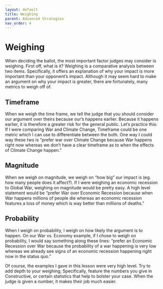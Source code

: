 ```yaml
---
layout: default
title: Weighing
parent: Advanced Strategies
nav_order: 4
---
```




# Weighing 


When deciding the ballot, the most important factor judges may consider is weighing. First off, what is it? Weighing is a comparative analysis between two items. Specifically, it offers an explanation of why your impact is more important than your opponent’s impact. Although it may seem hard to make an argument on why your impact is greater, there are fortunately, many metrics to weigh off of. 


## Timeframe 


When we weigh the time frame, we tell the judge that you should consider our argument over theirs because our’s happens earlier. Because it happens earlier, it is therefore a greater risk for the general public. Let’s practice this: If I were comparing War and Climate Change, Timeframe could be one metric which I can use to differentiate between the both. One way I could way these two is “prefer war over Climate Change because War happens right now whereas we don’t have a clear timeframe as to when the effects of Climate Change happen.” 


## Magnitude 


When we weigh on magnitude, we weigh on “how big” our impact is (eg. how many people does it affect?). If I were weighing an economic recession to Global War, weighing on magnitude would be pretty easy. A high level statement would be “prefer War over Economic Recession because when War happens millions of people die whereas an economic recession features a loss of money which is way better than millions of deaths.” 


## Probability 


When I weigh on probability, I weigh on how likely the argument is to happen. On our War vs. Economy example, if I chose to weigh on probability, I would say something along these lines: “prefer an Economic Recession over War because the probability of a war happening is very low whereas we already see signs of an economic recession happening right now in the status quo.” 




Of course, the examples I gave in this lesson were very high level. Try to add depth to your weighing; Specifically, feature the numbers you give in Constructive, or certain statistics that help to bolster your case. When the judge is given a number, it makes their job much easier.  
